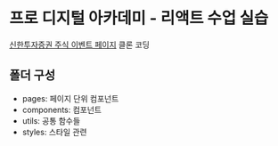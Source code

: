 # 프로 디지털 아카데미 - 리액트 수업 실습
[신한투자증권 주식 이벤트 페이지](https://digitalshinhansec.com/stock) 클론 코딩

## 폴더 구성
- pages: 페이지 단위 컴포넌트
- components: 컴포넌트
- utils: 공통 함수들
- styles: 스타일 관련